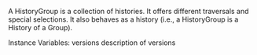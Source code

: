 A HistoryGroup is a collection of histories. It offers different traversals and special selections. It also behaves as a history (i.e., a HistoryGroup is a History of a Group).

Instance Variables:
	versions	<Dictionary>	description of versions

